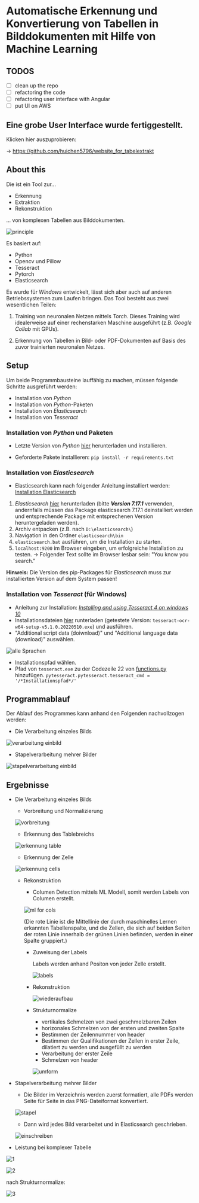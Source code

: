 # Automatische Erkennung und Konvertierung von Tabellen in Bilddokumenten mit Hilfe von Machine Learning

## TODOS

- [ ] clean up the repo
- [ ] refactoring the code
- [ ] refactoring user interface with Angular
- [ ] put UI on AWS

## Eine grobe User Interface wurde fertiggestellt.

Klicken hier auszuprobieren:

-> https://github.com/huichen5796/website_for_tabelextrakt

## About this

Die ist ein Tool zur...

- Erkennung
- Extraktion
- Rekonstruktion

... von komplexen Tabellen aus Bilddokumenten.

![principle](Abbildungen/ablauf.gif)

Es basiert auf:

- Python
- Opencv und Pillow
- Tesseract
- Pytorch
- Elasticsearch

Es wurde für *Windows* entwickelt, lässt sich aber auch auf anderen Betriebssystemen zum Laufen bringen.
Das Tool besteht aus zwei wesentlichen Teilen:

1. Training von neuronalen Netzen mittels *Torch*. Dieses Training wird idealerweise auf einer rechenstarken Maschine ausgeführt (z.B. *Google Collab* mit GPUs).

2. Erkennung von Tabellen in Bild- oder PDF-Dokumenten auf Basis des zuvor trainierten neuronalen Netzes.

## Setup

Um beide Programmbausteine lauffähig zu machen, müssen folgende Schritte ausgreführt werden:

- Installation von *Python*
- Installation von *Python*-Paketen
- Installation von *Elasticsearch*
- Installation von *Tesseract*

### Installation von *Python* und Paketen

- Letzte Version von *Python* [hier](https://www.python.org/ftp/python/) herunterladen und installieren.

- Geforderte Pakete installieren: `pip install -r requirements.txt`

### Installation von *Elasticsearch*

- Elasticsearch kann nach folgender Anleitung installiert werden: [Installation Elasticsearch](https://youtu.be/Tn6zkPz-qHc?t=553)


1. *Elasticsearch* [hier](https://www.elastic.co/de/downloads/elasticsearch) herunterladen (bitte **_Version 7.17.1_** verwenden, andernfalls müssen das Package elasticsearch 7.17.1 deinstalliert werden und entsprechende Package mit entsprechenen Version heruntergeladen werden).
2. Archiv entpacken (z.B. nach `D:\elasticsearch\`)
3. Navigation in den Ordner `elasticsearch\bin`
4. `elasticsearch.bat` ausführen, um die Installation zu starten.
5. `localhost:9200` im Browser eingeben, um erfolgreiche Installation zu testen. &rarr; Folgender Text sollte im Browser lesbar sein: "You know you search."

**Hinweis:** Die Version des pip-Packages für *Elasticsearch* muss zur installierten Version auf dem System passen!

### Installation von *Tesseract* (für Windows)

- Anleitung zur Installation: [*Installing and using Tesseract 4 on windows 10*](https://medium.com/quantrium-tech/installing-and-using-tesseract-4-on-windows-10-4f7930313f82)
- Installationsdateien [hier](https://github.com/UB-Mannheim/tesseract/wiki) runterladen (getestete Version: `tesseract-ocr-w64-setup-v5.1.0.20220510.exe`) und ausführen.
- "Additional script data (doiwnload)" und "Additional language data (download)" auswählen.

![alle Sprachen](Abbildungen/installtesse.jpg)

- Installationspfad wählen.
- Pfad von `tesseract.exe` zu der Codezeile 22 von [functions.py](Development/functions.py) hinzufügen.
`pytesseract.pytesseract.tesseract_cmd = '/*Installationspfad*/'`

## Programmablauf

Der Ablauf des Programmes kann anhand den Folgenden  nachvollzogen werden:

- Die Verarbeitung einzeles Bilds

![verarbeitung einbild](Abbildungen/programmablauf.svg)

- Stapelverarbeitung mehrer Bilder

![stapelverarbeitung einbild](Abbildungen/stapelverarbeitung.svg)


## Ergebnisse

- Die Verarbeitung einzeles Bilds
  - Vorbreitung und Normalizierung

  ![vorbreitung](Abbildungen/vorverarbeitung.png)
   

  - Erkennung des Tablebreichs

  ![erkennung table](Abbildungen/erkennung.png)

  - Erkennung der Zelle

  ![erkennung cells](Abbildungen/cell.png)

  - Rekonstruktion
    - Columen Detection mittels ML Modell, somit werden Labels von Columen erstellt.

    ![ml for cols](Development/analyseShow/table_1_of_test3.png)

      (Die rote Linie ist die Mittellinie der durch maschinelles Lernen erkannten Tabellenspalte, und die Zellen, die sich auf beiden Seiten der roten Linie innerhalb der grünen Linien befinden, werden in einer Spalte gruppiert.)

    - Zuweisung der Labels

      Labels werden anhand Positon von jeder Zelle erstellt.

      ![labels](Abbildungen/labels.jpg)

    - Rekonstruktion

      ![wiederaufbau](Abbildungen/table.jpg)

    - Strukturnormalize
      - vertikales Schmelzen von zwei geschmelzbaren Zeilen
      - horizonales Schmelzen von der ersten und zweiten Spalte
      - Bestimmen der Zeilennummer von header
      - Bestimmen der Qualifikationen der Zellen in erster Zeile, dilatiert zu werden und ausgefüllt zu werden
      - Verarbeitung der erster Zeile
      - Schmelzen von header

      ![umform](Abbildungen/umform.gif)

- Stapelverarbeitung mehrer Bilder

  - Die Bilder im Verzeichnis werden zuerst formatiert, alle PDFs werden Seite für Seite in das PNG-Dateiformat konvertiert.

  ![stapel](Abbildungen/stapel_vor.jpg)

  - Dann wird jedes Bild verarbeitet und in Elasticsearch geschrieben.

  ![einschreiben](Abbildungen/stapelverarbeitung.jpg)

- Leistung bei komplexer Tabelle

![1](Development/imageTest/test2.PNG)

![2](Abbildungen/komplexbild.jpg)

  nach Strukturnormalize:

![3](Abbildungen/sn.jpg)

